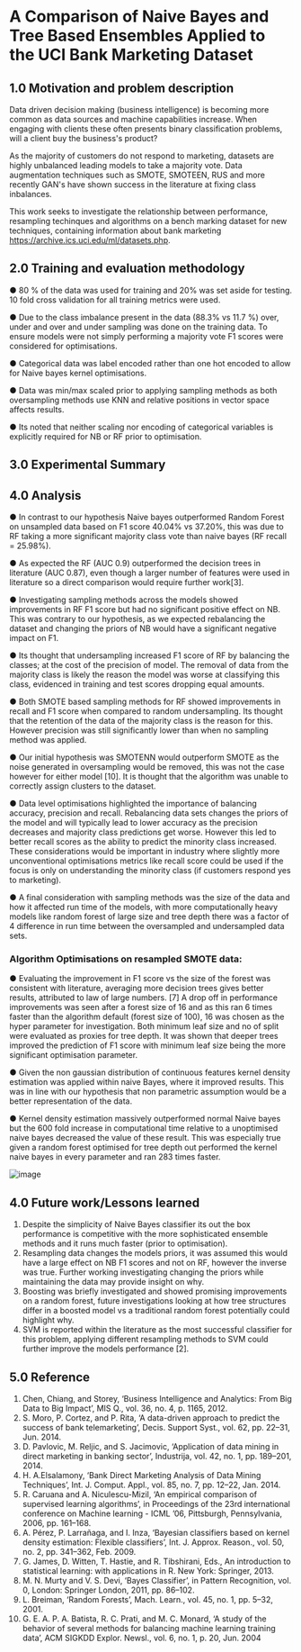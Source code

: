# A Comparison of Naive Bayes and Tree Based Ensembles Applied to the UCI Bank Marketing Dataset

## 1.0 Motivation and problem description

Data driven decision making (business intelligence) is becoming more common as data sources and machine capabilities increase. When engaging with clients these often presents binary classification problems, will a client buy the business's product? 

As the majority of customers do not respond to marketing, datasets are highly unbalanced leading models to take a majority vote. Data augmentation techniques such as SMOTE, SMOTEEN, RUS and more recently GAN's have shown success in the literature at fixing class inbalances.

This work seeks to investigate the relationship between performance, resampling techinques and algorithms on a bench marking dataset for new techniques, containing information about bank marketing https://archive.ics.uci.edu/ml/datasets.php.

## 2.0 Training and evaluation methodology
● 80 % of the data was used for training and 20% was set aside for testing. 10 fold cross validation for all training metrics were used.

● Due to the class imbalance present in the data (88.3% vs 11.7 %) over, under and over and under sampling was done on the
training data. To ensure models were not simply performing a majority vote F1 scores were considered for optimisations.

● Categorical data was label encoded rather than one hot encoded to allow for Naive bayes kernel optimisations.

● Data was min/max scaled prior to applying sampling methods as both oversampling methods use KNN and relative positions in
vector space affects results.

● Its noted that neither scaling nor encoding of categorical variables is explicitly required for NB or RF prior to optimisation.

## 3.0 Experimental Summary
## 4.0  Analysis 
● In contrast to our hypothesis Naive bayes outperformed Random Forest on unsampled data based on F1 score 40.04% vs 37.20%, this was due to RF taking a more significant majority class vote than naive bayes (RF recall = 25.98%).

● As expected the RF (AUC 0.9) outperformed the decision trees in literature (AUC 0.87), even though a larger number of features were used in literature so a direct comparison would require further work[3].

● Investigating sampling methods across the models showed improvements in RF F1 score but had no significant positive effect on NB. This was contrary to our hypothesis, as we expected rebalancing the dataset and changing the priors of NB would have a significant negative impact on F1.

● Its thought that undersampling increased F1 score of RF by balancing the classes; at the cost of the precision of model. The removal of data from the majority
class is likely the reason the model was worse at classifying this class, evidenced in training and test scores dropping equal amounts.

● Both SMOTE based sampling methods for RF showed improvements in recall and F1 score when compared to random undersampling. Its thought that the retention of the data of the majority class is the reason for this. However precision was still significantly lower than when no sampling method was applied.

● Our initial hypothesis was SMOTENN would outperform SMOTE as the noise generated in oversampling would be removed, this was not the case however for either model [10]. It is thought that the algorithm was unable to correctly assign clusters to the dataset.

● Data level optimisations highlighted the importance of balancing accuracy, precision and recall. Rebalancing data sets changes the priors of the model and will typically lead to lower accuracy as the precision decreases and majority class predictions get worse. However this led to better recall scores as the ability to predict the minority class increased. These considerations would be important in industry where slightly more unconventional optimisations metrics like
recall score could be used if the focus is only on understanding the minority class (if customers respond yes to marketing).

● A final consideration with sampling methods was the size of the data and how it affected run time of the models, with more computationally heavy models like random forest of large size and tree depth there was a factor of 4 difference in run time between the oversampled and undersampled data sets.

### Algorithm Optimisations on resampled SMOTE data:
● Evaluating the improvement in F1 score vs the size of the forest was consistent with literature, averaging more decision trees gives better results, attributed to law of large numbers. [7] A drop off in performance improvements was seen after a forest size of 16 and as this ran 6 times faster than the algorithm default (forest size of 100), 16 was chosen as the hyper parameter for investigation.  Both minimum leaf size and no of split were evaluated as proxies for tree depth. It was shown that deeper trees improved the prediction of F1 score with minimum leaf size being the more significant optimisation parameter.

● Given the non gaussian distribution of continuous features kernel density estimation was applied within naive Bayes, where it improved results. This was in line with our hypothesis that non parametric assumption would be a better representation of the data.

● Kernel density estimation massively outperformed normal Naive bayes but the 600 fold increase in computational time relative to a unoptimised naive bayes decreased the value of these result. This was especially true given a random forest optimised for tree depth out performed the kernel naive bayes in every parameter and ran 283 times faster.

![image](https://user-images.githubusercontent.com/52289894/74459462-409dff00-4e83-11ea-97cb-1a7c6d97c157.png)

## 4.0  Future work/Lessons learned

1. Despite the simplicity of Naive Bayes classifier its out the box performance is competitive with the more sophisticated ensemble methods and it runs much faster (prior to optimisation).
2. Resampling data changes the models priors, it was assumed this would have a large effect on NB F1 scores and not on RF, however the inverse was true. Further working investigating changing the priors while maintaining the data may provide insight on why.
3. Boosting was briefly investigated and showed promising improvements on a random forest, future investigations looking at how tree structures differ in a boosted model vs a traditional random forest potentially could highlight why.
4. SVM is reported within the literature as the most successful classifier for this problem, applying different resampling methods to SVM could further improve the models performance [2].

## 5.0 Reference

1. Chen, Chiang, and Storey, ‘Business Intelligence and Analytics: From Big Data to Big Impact’, MIS Q., vol. 36, no. 4, p. 1165, 2012.
2. S. Moro, P. Cortez, and P. Rita, ‘A data-driven approach to predict the success of bank telemarketing’, Decis. Support Syst., vol. 62, pp. 22–31, Jun. 2014.
3. D. Pavlovic, M. Reljic, and S. Jacimovic, ‘Application of data mining in direct marketing in banking sector’, Industrija, vol. 42, no. 1, pp. 189–201, 2014.
4. H. A.Elsalamony, ‘Bank Direct Marketing Analysis of Data Mining Techniques’, Int. J. Comput. Appl., vol. 85, no. 7, pp. 12–22, Jan. 2014.
5. R. Caruana and A. Niculescu-Mizil, ‘An empirical comparison of supervised learning algorithms’, in Proceedings of the 23rd international conference on Machine learning - ICML ’06, Pittsburgh, Pennsylvania, 2006, pp. 161–168.
6. A. Pérez, P. Larrañaga, and I. Inza, ‘Bayesian classifiers based on kernel density estimation: Flexible classifiers’, Int. J. Approx. Reason., vol. 50, no. 2, pp. 341–362, Feb. 2009.
7. G. James, D. Witten, T. Hastie, and R. Tibshirani, Eds., An introduction to statistical learning: with applications in R. New York: Springer, 2013.
8. M. N. Murty and V. S. Devi, ‘Bayes Classifier’, in Pattern Recognition, vol. 0, London: Springer London, 2011, pp. 86–102.
9. L. Breiman, ‘Random Forests’, Mach. Learn., vol. 45, no. 1, pp. 5–32, 2001.
10.  G. E. A. P. A. Batista, R. C. Prati, and M. C. Monard, ‘A study of the behavior of several methods for balancing machine learning training data’, ACM SIGKDD Explor. Newsl., vol. 6, no. 1, p. 20, Jun. 2004


